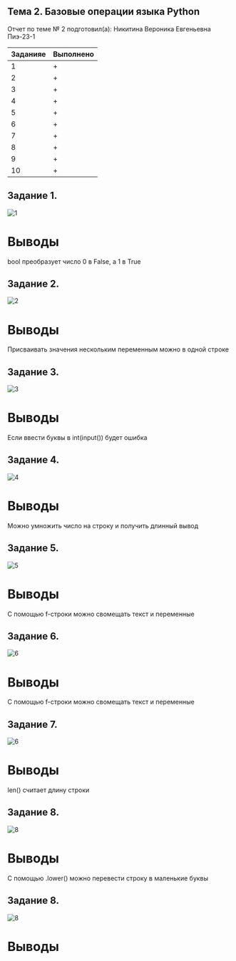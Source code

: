 ## Тема 2. Базовые операции языка Python
Отчет по теме № 2 подготовил(а):
Никитина Вероника Евгеньевна
Пиэ-23-1

| Заданияе | Выполнено |
|-----------|-----------|
| 1         | +         |
| 2         | +         |
| 3         | +         |
| 4         | +         |
| 5         | +         |
| 6         | +         |
| 7         | +         |
| 8         | +         |
| 9         | +         |
| 10         | +         |

## Задание 1. 
![1](images/1.png)
# Выводы  
bool преобразует число 0 в False, а 1 в True

## Задание 2. 
![2](images/2.png)
# Выводы  
Присваивать значения нескольким переменным можно в одной строке

## Задание 3. 
![3](images/3.png)
# Выводы  
Если ввести буквы в int(input()) будет ошибка

## Задание 4. 
![4](images/4.png)
# Выводы  
Можно умножить число на строку и получить длинный вывод

## Задание 5. 
![5](images/5.png)
# Выводы  
С помощью f-строки можно свомещать текст и переменные

## Задание 6. 
![6](images/6.png)
# Выводы  
С помощью f-строки можно свомещать текст и переменные

## Задание 7. 
![6](images/7.png)
# Выводы  
len() считает длину строки

## Задание 8. 
![8](images/8.png)
# Выводы
С помощью .lower() можно перевести строку в маленькие буквы

## Задание 8. 
![8](images/8.png)
# Выводы

